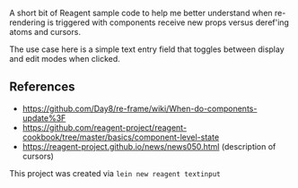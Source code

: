 A short bit of Reagent sample code to help me better understand
when re-rendering is triggered with components receive new props
versus deref'ing atoms and cursors.

The use case here is a simple text entry field that toggles between
display and edit modes when clicked.

References
----------

 * https://github.com/Day8/re-frame/wiki/When-do-components-update%3F
 * https://github.com/reagent-project/reagent-cookbook/tree/master/basics/component-level-state
 * https://reagent-project.github.io/news/news050.html  (description of cursors)


This project was created via `lein new reagent textinput`
